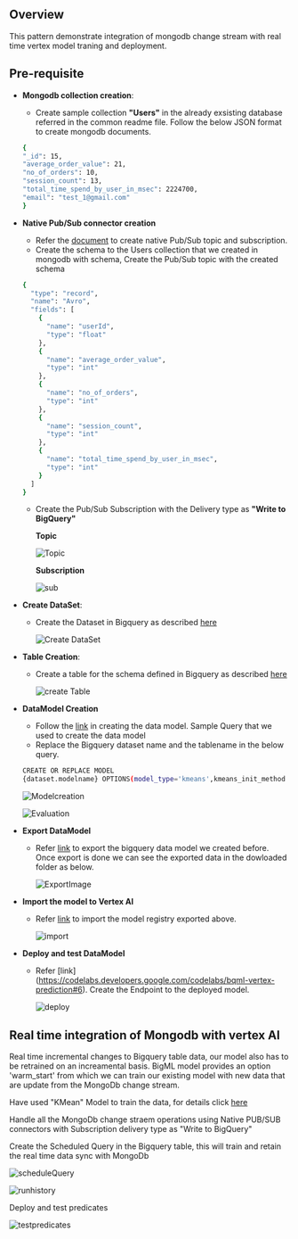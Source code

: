 ## Overview
   This pattern demonstrate integration of mongodb change stream with real time vertex model traning and deployment.

## Pre-requisite
- **Mongodb collection creation**:
  * Create sample collection **"Users"** in the already exsisting database referred in the common readme file. Follow the below JSON format to create mongodb documents.
  ```bash
  {
  "_id": 15,
  "average_order_value": 21,
  "no_of_orders": 10,
  "session_count": 13,
  "total_time_spend_by_user_in_msec": 2224700,
  "email": "test_1@gmail.com"
  }
  ```
- **Native Pub/Sub connector creation**
  * Refer the [document](https://github.com/mongodb-partners/MongoDb-BigQuery-Workshops/blob/dev_bq-workshop_demo/PubSubNativeConnector/README.md) to create native Pub/Sub topic and subscription.
  * Create the schema to the Users collection that we created in mongodb with schema, Create the Pub/Sub topic with the created schema
  ```bash
  {
    "type": "record",
    "name": "Avro",
    "fields": [
      {
        "name": "userId",
        "type": "float"
      },
      {
        "name": "average_order_value",
        "type": "int"
      },
      {
        "name": "no_of_orders",
        "type": "int"
      },
      {
        "name": "session_count",
        "type": "int"
      },
      {
        "name": "total_time_spend_by_user_in_msec",
        "type": "int"
      }
    ]
  }
  ```
  * Create the Pub/Sub Subscription with the Delivery type as **"Write to BigQuery"**

    **Topic**

      ![Topic](https://github.com/mongodb-partners/MongoDb-BigQuery-Workshops/assets/109083730/8aac15ca-fd7c-432f-864f-cc6920184092)
      
    **Subscription**

      ![sub](https://github.com/mongodb-partners/MongoDb-BigQuery-Workshops/assets/109083730/ebbe7c81-1cf0-4184-ae59-5102a37bc45b)


- **Create DataSet**:
  * Create the Dataset in Bigquery as described [here](https://cloud.google.com/bigquery/docs/datasets#create-dataset)

    ![Create DataSet](https://github.com/mongodb-partners/MongoDb-BigQuery-Workshops/assets/109083730/6e45e4f8-925e-4799-9037-27e9dd405429)


- **Table Creation**:
  * Create a table for the schema defined in Bigquery as described [here](https://cloud.google.com/bigquery/docs/tables#create_an_empty_table_with_a_schema_definition)

    ![create Table](https://github.com/mongodb-partners/MongoDb-BigQuery-Workshops/assets/109083730/da04bca0-2f06-4871-b2ed-d5e51cdd6123)

- **DataModel Creation**
  * Follow the [link](https://codelabs.developers.google.com/codelabs/bqml-vertex-prediction#3) in creating the data model. Sample Query that we used to create the data model
  * Replace the Bigquery dataset name and the tablename in the below query.
  ``` bash
  CREATE OR REPLACE MODEL
  {dataset.modelname} OPTIONS(model_type='kmeans',kmeans_init_method = 'KMEANS++') AS (select * EXCEPT(CENTROID_ID) from dataset.tablename as u)
  ```
    ![Modelcreation](https://github.com/mongodb-partners/MongoDb-BigQuery-Workshops/assets/109083730/0ac3063d-0d0d-4162-87ce-9289415c32bd)

    ![Evaluation]()
  
- **Export DataModel**
  * Refer [link](https://codelabs.developers.google.com/codelabs/bqml-vertex-prediction#4) to export the bigquery data model we created before.
    Once export is done we can see the exported data in the dowloaded folder as below.

    ![ExportImage](https://github.com/mongodb-partners/MongoDb-BigQuery-Workshops/assets/109083730/1ae05be2-8308-4d51-bb3c-a2bcc7547d80)

- **Import the model to Vertex AI**
  * Refer [link](https://codelabs.developers.google.com/codelabs/bqml-vertex-prediction#5) to import the model registry exported above.

    ![import](https://github.com/mongodb-partners/MongoDb-BigQuery-Workshops/assets/109083730/ec86ace4-2379-4461-83f5-7cf4505e6f18)
 
- **Deploy and test DataModel**
  * Refer [link] (https://codelabs.developers.google.com/codelabs/bqml-vertex-prediction#6). Create the Endpoint to the deployed model.
    
    ![deploy](https://github.com/mongodb-partners/MongoDb-BigQuery-Workshops/assets/109083730/de2a9183-db08-455e-a9c2-8db0f955f11c)


## Real time integration of Mongodb with vertex AI
   Real time incremental changes to Bigquery table data, our model also has to be retrained on an increamental basis. BigML model provides an option 'warm_start' from which we can train our existing model with new data that are update from the MongoDb change stream.
   
   Have used "KMean" Model to train the data, for details click [here](https://cloud.google.com/bigquery/docs/reference/standard-sql/bigqueryml-syntax-create-kmeans) 

   Handle all the MongoDb change straem operations using Native PUB/SUB connectors with Subscription delivery type as "Write to BigQuery"

   Create the Scheduled Query in the Bigquery table, this will train and retain the real time data sync with MongoDb

   ![scheduleQuery](https://github.com/mongodb-partners/MongoDb-BigQuery-Workshops/assets/109083730/f69ba58d-4359-43f5-afb6-94c59679f06c)

   ![runhistory](https://github.com/mongodb-partners/MongoDb-BigQuery-Workshops/assets/109083730/f080aaa1-b095-4df2-9ecd-e8d5ad35fdf3)


   Deploy and test predicates

   ![testpredicates](https://github.com/mongodb-partners/MongoDb-BigQuery-Workshops/assets/109083730/025c0b85-8d6b-4c74-ba57-01f5886adfcb)



   

   

   

    
    


